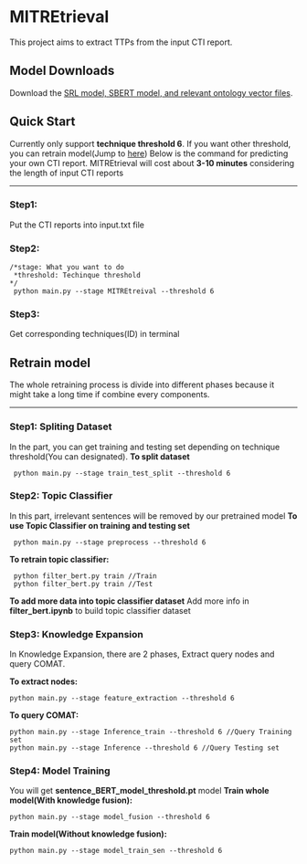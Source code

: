# MITREtrieval
This project aims to extract TTPs from the input CTI report. 
## Model Downloads

Download the [SRL model, SBERT model, and relevant ontology vector files](https://drive.google.com/drive/folders/10HotHLs_h_Oy4IJbbC_Ln26UG7NJuZrm?usp=drive_link).
## Quick Start
Currently only support **technique threshold 6**.
If you want other threshold, you can retrain model(Jump to [here](#retrain-model))
Below is the command for predicting your own CTI report.
MITREtrieval will cost about **3-10 minutes** considering the length of input CTI reports

---
### Step1:
Put the CTI reports into input.txt file

### Step2:
```
/*stage: What you want to do
 *threshold: Techinque threshold
*/
 python main.py --stage MITREtreival --threshold 6 
```

### Step3:
Get corresponding techniques(ID) in terminal


## Retrain model
The whole retraining process is divide into different phases because it might take a long time if combine every components.

---
### Step1: Spliting Dataset
In the part, you can get training and testing set depending on technique threshold(You can designated).
**To split dataset**
```
 python main.py --stage train_test_split --threshold 6 
```
### Step2: Topic Classifier
In this part, irrelevant sentences will be removed by our pretrained model
**To use Topic Classifier on training and testing set**
```
 python main.py --stage preprocess --threshold 6 
```

**To retrain topic classifier:**
```
 python filter_bert.py train //Train
 python filter_bert.py train //Test
```

**To add more data into topic classifier dataset**
Add more info in **filter_bert.ipynb** to build topic classifier dataset

### Step3: Knowledge Expansion
In Knowledge Expansion, there are 2 phases, Extract query nodes and query COMAT.

**To extract nodes:**
```
python main.py --stage feature_extraction --threshold 6 
```

**To query COMAT:**
```
python main.py --stage Inference_train --threshold 6 //Query Training set
python main.py --stage Inference --threshold 6 //Query Testing set
```
### Step4: Model Training
You will get **sentence_BERT_model_threshold.pt** model
**Train whole model(With knowledge fusion):**
```
python main.py --stage model_fusion --threshold 6 
```
**Train model(Without knowledge fusion):**
```
python main.py --stage model_train_sen --threshold 6 
```
